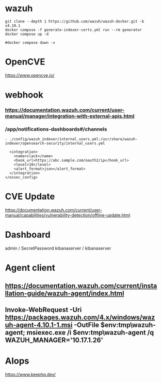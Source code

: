 # wazuh
```code
git clone --depth 1 https://github.com/wazuh/wazuh-docker.git -b v4.10.1
docker compose -f generate-indexer-certs.yml run --rm generator
docker compose up -d

#docker compose down -v
```
# OpenCVE
https://www.opencve.io/

# webhook 
### https://documentation.wazuh.com/current/user-manual/manager/integration-with-external-apis.html
### /app/notifications-dashboards#/channels
```code
- ./config/wazuh_indexer/internal_users.yml:/usr/share/wazuh-indexer/opensearch-security/internal_users.yml

  <integration>
    <name>slack</name>
    <hook_url>https://abc.sample.com/oauth2/ip</hook_url>
    <level>10</level>
    <alert_format>json</alert_format>
  </integration>
</ossec_config>
```

# CVE Update
https://documentation.wazuh.com/current/user-manual/capabilities/vulnerability-detection/offline-update.html

# Dashboard
admin / SecretPassword
kibanaserver / kibanaserver

# Agent client
## https://documentation.wazuh.com/current/installation-guide/wazuh-agent/index.html
## Invoke-WebRequest -Uri https://packages.wazuh.com/4.x/windows/wazuh-agent-4.10.1-1.msi -OutFile $env:tmp\wazuh-agent; msiexec.exe /i $env:tmp\wazuh-agent /q WAZUH_MANAGER='10.17.1.26'

# AIops
https://www.keephq.dev/
